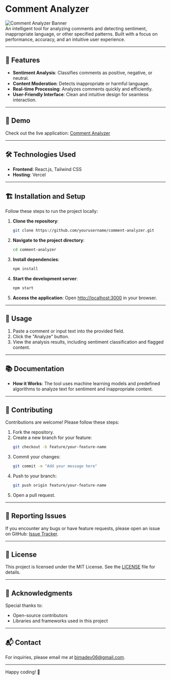 # Comment Analyzer

![Comment Analyzer Banner](https://comment-analyzer-omega.vercel.app/og-image.png)  
An intelligent tool for analyzing comments and detecting sentiment, inappropriate language, or other specified patterns. Built with a focus on performance, accuracy, and an intuitive user experience.

---

## 🌟 Features

- **Sentiment Analysis**: Classifies comments as positive, negative, or neutral.
- **Content Moderation**: Detects inappropriate or harmful language.
- **Real-time Processing**: Analyzes comments quickly and efficiently.
- **User-Friendly Interface**: Clean and intuitive design for seamless interaction.

---

## 🚀 Demo

Check out the live application: [Comment Analyzer](https://comment-analyzer-omega.vercel.app/)

---

## 🛠️ Technologies Used

- **Frontend**: React.js, Tailwind CSS
- **Hosting**: Vercel

---

## 🏗️ Installation and Setup

Follow these steps to run the project locally:

1. **Clone the repository**:
   ```bash
   git clone https://github.com/yourusername/comment-analyzer.git
   ```

2. **Navigate to the project directory**:
   ```bash
   cd comment-analyzer
   ```

3. **Install dependencies**:
   ```bash
   npm install
   ```

4. **Start the development server**:
   ```bash
   npm start
   ```

5. **Access the application**:
   Open [http://localhost:3000](http://localhost:3000) in your browser.

---

## 🧪 Usage

1. Paste a comment or input text into the provided field.
2. Click the "Analyze" button.
3. View the analysis results, including sentiment classification and flagged content.

---

## 📚 Documentation

- **How it Works**: The tool uses machine learning models and predefined algorithms to analyze text for sentiment and inappropriate content.

---

## 🤝 Contributing

Contributions are welcome! Please follow these steps:

1. Fork the repository.
2. Create a new branch for your feature:
   ```bash
   git checkout -b feature/your-feature-name
   ```
3. Commit your changes:
   ```bash
   git commit -m "Add your message here"
   ```
4. Push to your branch:
   ```bash
   git push origin feature/your-feature-name
   ```
5. Open a pull request.

---

## 🐛 Reporting Issues

If you encounter any bugs or have feature requests, please open an issue on GitHub: [Issue Tracker](https://github.com/bimadevs/CommentAnalyzerissues).

---

## 📄 License

This project is licensed under the MIT License. See the [LICENSE](LICENSE) file for details.

---

## 🎉 Acknowledgments

Special thanks to:
- Open-source contributors
- Libraries and frameworks used in this project

---

## 📬 Contact

For inquiries, please email me at [bimadev06@gmail.com](mailto:bimadev06@gmail.com).

---

Happy coding! 🚀
